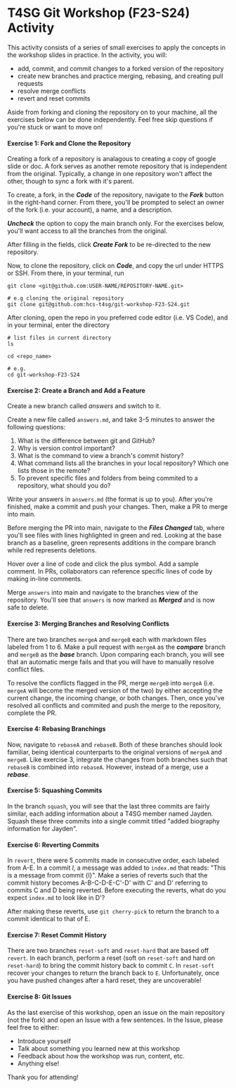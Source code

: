 # T4SG Git Workshop (F23-S24) Activity

This activity consists of a series of small exercises to apply the concepts in the workshop slides in practice. In the activity, you will:

- add, commit, and commit changes to a forked version of the repository
- create new branches and practice merging, rebasing, and creating pull requests
- resolve merge conflicts
- revert and reset commits

Aside from forking and cloning the repository on to your machine, all the exercises below can be done independently. Feel free skip questions if you're stuck or want to move on!

#### Exercise 1: Fork and Clone the Repository

Creating a fork of a repository is analagous to creating a copy of google slide or doc. A fork serves as another remote repository that is independent from the original. Typically, a change in one repository won't affect the other, though to sync a fork with it's parent.

To create, a fork, in the **_Code_** of the repository, navigate to the **_Fork_** button in the right-hand corner. From there, you'll be prompted to select an owner of the fork (i.e. your account), a name, and a description.

**_Uncheck_** the option to copy the main branch only. For the exercises below, you'll want access to all the branches from the original.

After filling in the fields,
click **_Create Fork_** to be re-directed to the new repository.

Now, to clone the repository, click on **_Code_**, and copy the url under HTTPS or
SSH. From there, in your terminal, run

```
git clone <git@github.com:USER-NAME/REPOSITORY-NAME.git>

# e.g cloning the original repository
git clone git@github.com:hcs-t4sg/git-workshop-F23-S24.git
```

After cloning, open the repo in you preferred code editor (i.e. VS Code), and in your terminal, enter the directory

```
# list files in current directory
ls

cd <repo_name>

# e.g.
cd git-workshop-F23-S24
```

#### Exercise 2: Create a Branch and Add a Feature

Create a new branch called _answers_ and switch to it.

Create a new file called `answers.md`, and take 3-5 minutes to answer the following
questions:

1. What is the difference between git and GitHub?
2. Why is version control important?
3. What is the command to view a branch's commit history?
4. What command lists all the branches in your local repository? Which one lists those in the remote?
5. To prevent specific files and folders from being commited to a repository, what should you do?

Write your answers in `answers.md` (the format is up to you). After you're finished,
make a commit and push your changes. Then, make a PR to merge into main.

Before merging the PR into main, navigate to the **_Files Changed_** tab, where you'll see files with lines highlighted in
green and red. Looking at the base branch as a baseline, green represents additions in the compare branch while red represents deletions.

Hover over a line of code and click the plus symbol. Add a sample comment. In PRs, collaborators can reference specific lines of code by making in-line comments.

Merge `answers` into main and navigate to the branches view of the repository. You'll see that `answers` is now marked as **_Merged_** and is now safe to delete.

#### Exercise 3: Merging Branches and Resolving Conflicts

There are two branches `mergeA` and `mergeB` each with markdown files labeled from 1 to 6.
Make a pull request with `mergeA` as the **_compare_** branch and `mergeB` as the **_base_** branch.
Upon comparing each branch, you will see that an automatic merge fails and that you will have to
manually resolve conflict files.

To resolve the conflicts flagged in the PR, merge `mergeB` into
`mergeA` (i.e. `mergeA` will become the merged version of the two) by either accepting the current change,
the incoming change, or both changes. Then, once you've resolved all conflicts and commited and push the merge
to the repository, complete the PR.

#### Exercise 4: Rebasing Branchings

Now, navigate to `rebaseA` and `rebaseB`. Both of these branches should look familiar,
being identical counterparts to the original versions of `mergeA` and `mergeB`. Like exercise 3,
integrate the changes from both branches such that `rebaseB` is combined into `rebaseA`. However, instead
of a merge, use a **_rebase_**.

#### Exercise 5: Squashing Commits

In the branch `squash`, you will see that the last three commits are fairly similar, each adding information
about a T4SG member named Jayden. Squash these three commits into a single commit titled
"added biography information for Jayden".

#### Exercise 6: Reverting Commits 
In `revert`, there were 5 commits made in consecutive order, each labeled from A-E. 
In a commit *l*, a message was added to `index.md` that reads: "This is a message from commit {l}".
Make a series of reverts such that the commit history becomes A-B-C-D-E-C'-D' with C' and D'
referring to commits C and D being reverted. Before executing the reverts, what do you expect `index.md` to
look like in D'? 

After making these reverts, use `git cherry-pick` to return the branch to a commit identical to that of E.

#### Exercise 7: Reset Commit History
There are two branches `reset-soft` and `reset-hard` that are based off `revert`. 
In each branch, perform a reset (soft on `reset-soft` and hard on `reset-hard`) 
to bring the commit history back to commit `C`. In `reset-soft` recover your changes 
to return the branch back to `E`. Unfortunately, once you have pushed changes after a 
hard reset, they are uncoverable!

#### Exercise 8: Git Issues
As the last exercise of this workshop, open an issue on the main repository (not the fork)
and open an Issue with a few sentences. In the Issue, please feel free to either: 
- Introduce yourself 
- Talk about something you learned new at this workshop
- Feedback about how the workshop was run, content, etc. 
- Anything else! 

Thank you for attending!